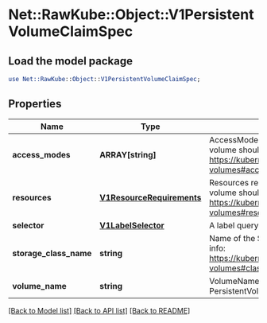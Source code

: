 # Net::RawKube::Object::V1PersistentVolumeClaimSpec

## Load the model package
```perl
use Net::RawKube::Object::V1PersistentVolumeClaimSpec;
```

## Properties
Name | Type | Description | Notes
------------ | ------------- | ------------- | -------------
**access_modes** | **ARRAY[string]** | AccessModes contains the desired access modes the volume should have. More info: https://kubernetes.io/docs/concepts/storage/persistent-volumes#access-modes-1 | [optional] 
**resources** | [**V1ResourceRequirements**](V1ResourceRequirements.md) | Resources represents the minimum resources the volume should have. More info: https://kubernetes.io/docs/concepts/storage/persistent-volumes#resources | [optional] 
**selector** | [**V1LabelSelector**](V1LabelSelector.md) | A label query over volumes to consider for binding. | [optional] 
**storage_class_name** | **string** | Name of the StorageClass required by the claim. More info: https://kubernetes.io/docs/concepts/storage/persistent-volumes#class-1 | [optional] 
**volume_name** | **string** | VolumeName is the binding reference to the PersistentVolume backing this claim. | [optional] 

[[Back to Model list]](../README.md#documentation-for-models) [[Back to API list]](../README.md#documentation-for-api-endpoints) [[Back to README]](../README.md)


